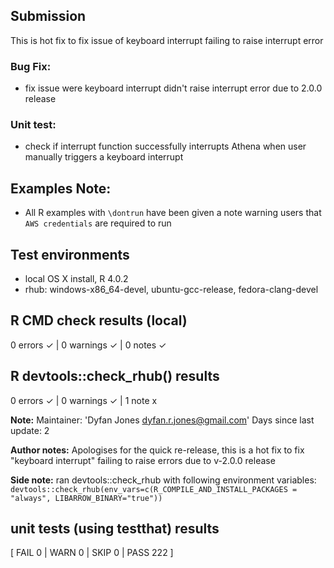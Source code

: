 ## Submission
This is hot fix to fix issue of keyboard interrupt failing to raise interrupt error

### Bug Fix:
* fix issue were keyboard interrupt didn't raise interrupt error due to 2.0.0 release

### Unit test:
* check if interrupt function successfully interrupts Athena when user manually triggers a keyboard interrupt

## Examples Note:
* All R examples with `\dontrun` have been given a note warning users that `AWS credentials` are required to run

## Test environments
* local OS X install, R 4.0.2
* rhub: windows-x86_64-devel, ubuntu-gcc-release, fedora-clang-devel

## R CMD check results (local)
0 errors ✓ | 0 warnings ✓ | 0 notes ✓

## R devtools::check_rhub() results
0 errors ✓ | 0 warnings ✓ | 1 note x

**Note:**
Maintainer: 'Dyfan Jones <dyfan.r.jones@gmail.com>'
Days since last update: 2

**Author notes:** 
Apologises for the quick re-release, this is a hot fix to fix "keyboard interrupt" failing to raise errors due to v-2.0.0 release

**Side note:** ran devtools::check_rhub with following environment variables:
`devtools::check_rhub(env_vars=c(R_COMPILE_AND_INSTALL_PACKAGES = "always", LIBARROW_BINARY="true"))`

## unit tests (using testthat) results
[ FAIL 0 | WARN 0 | SKIP 0 | PASS 222 ]
